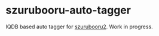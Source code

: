 # szurubooru-auto-tagger

IQDB based auto tagger for [szurubooru2](https://github.com/rr-/szurubooru). Work in progress.

